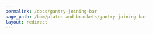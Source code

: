 ```yaml
---
permalink: /docs/gantry-joining-bar
page_path: /bom/plates-and-brackets/gantry-joining-bar
layout: redirect
---
```


